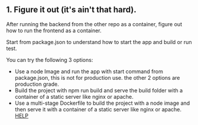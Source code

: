 ## 1. Figure it out (it's ain't that hard).
After running the backend from the other repo as a container, figure out how to run the frontend as a container.

Start from package.json to understand how to start the app and build or run test.

You can try the following 3 options:
- Use a node Image and run the app with start command from package.json, this is not for production use. the other 2 options are production grade.
- Build the project with npm run build and serve the build folder with a container of a static server like nginx or apache.
- Use a multi-stage Dockerfile to build the project with a node image and then serve it with a container of a static server like nginx or apache. [HELP](https://medium.com/@alinaseri/dockerize-react-applications-with-nginx-17f752deb54)